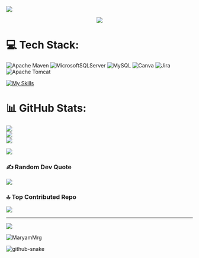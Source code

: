 <img src="https://user-images.githubusercontent.com/73097560/115834477-dbab4500-a447-11eb-908a-139a6edaec5c.gif">

<!--h1 without bottom border-->
<p align="center">
  <a href="https://github.com/DenverCoder1/readme-typing-svg">
    <img src="https://readme-typing-svg.herokuapp.com/?font=Time+New+Roman&color=cyan&size=25&center=true&vCenter=true&width=600&height=100&lines=👋+Hello+World..&hearts;,;+I’m+Maryam+EL+OUADAA,;👨%E2%80%8D💻+a+full+stack+Developer,;🔍">
  </a>
 
</p>


# 💻 Tech Stack:
  ![Apache Maven](https://img.shields.io/badge/Apache%20Maven-C71A36?style=for-the-badge&logo=Apache%20Maven&logoColor=white) ![MicrosoftSQLServer](https://img.shields.io/badge/Microsoft%20SQL%20Server-CC2927?style=afor-the-badge&logo=microsoft%20sql%20server&logoColor=white) ![MySQL](https://img.shields.io/badge/mysql-4479A1.svg?style=for-the-badge&logo=mysql&logoColor=white) ![Canva](https://img.shields.io/badge/Canva-%2300C4CC.svg?style=for-the-badge&logo=Canva&logoColor=white) ![Jira](https://img.shields.io/badge/jira-%230A0FFF.svg?style=for-the-badge&logo=jira&logoColor=white)  ![Apache Tomcat](https://img.shields.io/badge/apache%20tomcat-%23F8DC75.svg?style=for-the-badge&logo=apache-tomcat&logoColor=black)   


[![My Skills](https://skillicons.dev/icons?i=java,js,ts,html,css,angular,c,figma,git,github,tailwind,bootstrap,docker)](https://github?com/hdfaouz)


# 📊 GitHub Stats:
![](https://github-readme-stats.vercel.app/api?username=MaryamMrg&theme=neon&hide_border=false&include_all_commits=true&count_private=true)<br/>
![](https://nirzak-streak-stats.vercel.app/?user=MaryamMrg&theme=neon&hide_border=false)<br/>
![](https://github-readme-stats.vercel.app/api/top-langs/?username=MaryamMrg&theme=neon&hide_border=false&include_all_commits=true&count_private=true&layout=compact)




![](https://github.com/MaryamMrg/MaryamMrg/blob/output/github-contribution-grid-snake.svg)
### ✍️ Random Dev Quote

![](https://quotes-github-readme.vercel.app/api?type=horizontal&theme=radical)

### 🔝 Top Contributed Repo
![](https://github-contributor-stats.vercel.app/api?username=MaryamMrg&limit=5&theme=dark&combine_all_yearly_contributions=true)

---
[![](https://visitcount.itsvg.in/api?id=hdfaouz&icon=0&color=0)](https://visitcount.itsvg.in)
<p align="left"> <img src="https://komarev.com/ghpvc/?username=MaryamMrg&label=Profile%20views&color=0e75b6&style=flat" alt="MaryamMrg" /> </p>


<picture>
  <source media="(prefers-color-scheme: dark)" srcset="https://raw.githubusercontent.com/tobiasmeyhoefer/tobiasmeyhoefer/output/github-snake-dark.svg" />
  <source media="(prefers-color-scheme: light)" srcset="https://raw.githubusercontent.com/tobiasmeyhoefer/tobiasmeyhoefer/output/github-snake.svg" />
  <img alt="github-snake" src="https://raw.githubusercontent.com/MaryamMrg/MaryamMrg/output/github-snake.svg" />
</picture>
